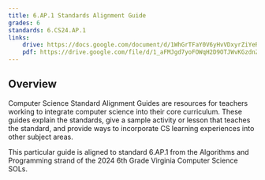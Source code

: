 ```yaml
---
title: 6.AP.1 Standards Alignment Guide
grades: 6
standards: 6.CS24.AP.1
links:
    drive: https://docs.google.com/document/d/1WhGrTFaY0V6yHvVDxyrZiYeRUukO0TOMIPlQo8C4xGs/edit?usp=drive_link
    pdf: https://drive.google.com/file/d/1_aFMJgd7yoFOWqH2D9OTJWvKGzdnZpEO/view?usp=drive_link
---
```


## Overview

Computer Science Standard Alignment Guides are resources for teachers working to integrate computer science into their core curriculum. These guides explain the standards, give a sample activity or lesson that teaches the standard, and provide ways to incorporate CS learning experiences into other subject areas. 

This particular guide is aligned to standard 6.AP.1 from the Algorithms and Programming strand of the 2024 6th Grade Virginia Computer Science SOLs.